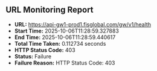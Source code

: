 ## URL Monitoring Report

- **URL:** https://api-gw1-prod1.fisglobal.com/gw/v1/health
- **Start Time:** 2025-10-06T11:28:59.327883
- **End Time:** 2025-10-06T11:28:59.440617
- **Total Time Taken:** 0.112734 seconds
- **HTTP Status Code:** 403
- **Status:** Failure
- **Failure Reason:** HTTP Status Code: 403
